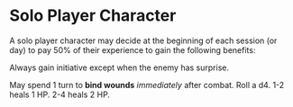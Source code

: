 # Solo Player Character

A solo player character may decide at the beginning of each session (or day) to pay 50% of their experience to gain the following benefits:

Always gain initiative except when the enemy has surprise.

May spend 1 turn to **bind wounds** *immediately* after combat. Roll a d4. 1-2 heals 1 HP. 2-4 heals 2 HP.
